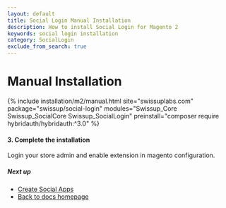 ```yaml
---
layout: default
title: Social Login Manual Installation
description: How to install Social Login for Magento 2
keywords: social login installation
category: SocialLogin
exclude_from_search: true
---
```


# Manual Installation

{% include installation/m2/manual.html site="swissuplabs.com" package="swissup/social-login" modules="Swissup_Core Swissup_SocialCore Swissup_SocialLogin" preinstall="composer require hybridauth/hybridauth:^3.0" %}

#### 3. Complete the installation

Login your store admin and enable extension in magento configuration.

##### Next up

 -  [Create Social Apps](/m2/extensions/social-login/api)
 -  [Back to docs homepage](/m2/extensions/social-login)

